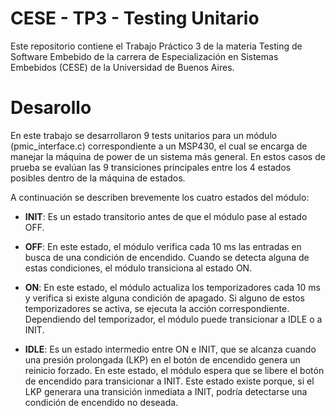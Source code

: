 # CESE - TP3 - Testing Unitario

Este repositorio contiene el Trabajo Práctico 3 de la materia Testing de Software Embebido de la carrera de Especialización en Sistemas Embebidos (CESE) de la Universidad de Buenos Aires.

# Desarollo 

En este trabajo se desarrollaron 9 tests unitarios para un módulo (pmic_interface.c) correspondiente a un MSP430, el cual se encarga de manejar la máquina de power de un sistema más general. En estos casos de prueba se evalúan las 9 transiciones principales entre los 4 estados posibles dentro de la máquina de estados.

A continuación se describen brevemente los cuatro estados del módulo:

- **INIT**: Es un estado transitorio antes de que el módulo pase al estado OFF.

- **OFF**: En este estado, el módulo verifica cada 10 ms las entradas en busca de una condición de encendido. Cuando se detecta alguna de estas condiciones, el módulo transiciona al estado ON.

- **ON**: En este estado, el módulo actualiza los temporizadores cada 10 ms y verifica si existe alguna condición de apagado. Si alguno de estos temporizadores se activa, se ejecuta la acción correspondiente. Dependiendo del temporizador, el módulo puede transicionar a IDLE o a INIT.

- **IDLE**: Es un estado intermedio entre ON e INIT, que se alcanza cuando una presión prolongada (LKP) en el botón de encendido genera un reinicio forzado. En este estado, el módulo espera que se libere el botón de encendido para transicionar a INIT. Este estado existe porque, si el LKP generara una transición inmediata a INIT, podría detectarse una condición de encendido no deseada.
